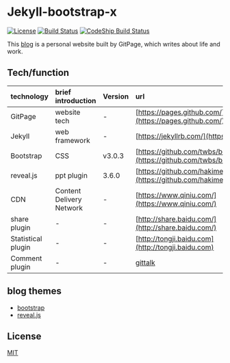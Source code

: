 
Jekyll-bootstrap-x
============================

[![License](https://img.shields.io/hexpm/l/plug.svg)](https://github.com/xiexianbin/xiexianbin.github.io/blob/master/LICENSE)
[![Build Status](https://travis-ci.com/xiexianbin/xiexianbin.github.io.svg?token=sRCrvxUiass6RRvxpERy&branch=master)](https://travis-ci.com/xiexianbin/xiexianbin.github.io)
[![CodeShip Build Status](https://codeship.com/projects/b2a453f0-f301-0133-2881-16a4a456a383/status?branch=master)](https://codeship.com/projects/149646)


This [blog](https://xiexianbin.cn) is a personal website built by GitPage, which writes about life and work.


## Tech/function

| technology | brief introduction | Version | url |
| - | :- | :- | :- | 
| GitPage | website tech | - | [https://pages.github.com/](https://pages.github.com/) |
| Jekyll | web framework | - | [https://jekyllrb.com/](https://jekyllrb.com/) |
| Bootstrap | CSS | v3.0.3 | [https://github.com/twbs/bootstrap/tree/master](https://github.com/twbs/bootstrap/tree/master) |
| reveal.js | ppt plugin | 3.6.0 | [https://github.com/hakimel/reveal.js](https://github.com/hakimel/reveal.js) |
| CDN | Content Delivery Network | - | [https://www.qiniu.com/](https://www.qiniu.com/) |
| share plugin | - | - | [http://share.baidu.com/](http://share.baidu.com/) |
| Statistical plugin | - | - | [http://tongji.baidu.com](http://tongji.baidu.com) |
| Comment plugin | - | - | [gittalk](gittalk) |


## blog themes

- [bootstrap](https://getbootstrap.com/)
- [reveal.js](https://revealjs.com/#/)


## License

[MIT](http://opensource.org/licenses/MIT)
